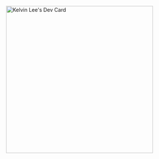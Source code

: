 <a href="https://app.daily.dev/kelvinlee"><img src="https://api.daily.dev/devcards/83796f5a032444dc98ea5a2b36831631.png?r=5lg" width="400" alt="Kelvin Lee's Dev Card"/></a>
